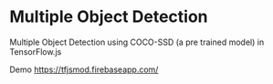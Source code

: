 # Multiple Object Detection
Multiple Object Detection using COCO-SSD (a pre trained model) in TensorFlow.js
<p>Demo <a href="https://tfjsmod.firebaseapp.com/">https://tfjsmod.firebaseapp.com/</a>
